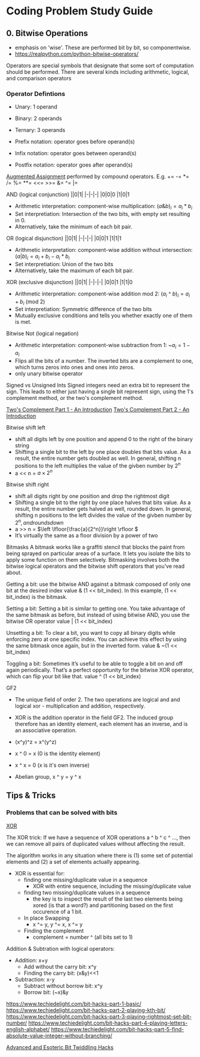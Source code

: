 # Coding Problem Study Guide
## 0. Bitwise Operations
- emphasis on 'wise'. These are performed bit by bit, so componentwise. 
- https://realpython.com/python-bitwise-operators/ 

Operators are special symbols that designate that some sort of computation should be performed. There are several kinds including  arithmetic, logical, and comparison operators

### Operator Defintions
- Unary: 1 operand
- Binary: 2 operands
- Ternary: 3 operands

- Prefix notation: operator goes before operand(s)
- Infix notation: operator goes between operand(s)
- Postfix notation: operator goes after operand(s)

[Augmented Assignment](https://peps.python.org/pep-0203/) performed by compound operators. E.g. += -= *= /= %= **= <<= >>= &= ^= |=


AND (logical conjunction)
||0|1|
|-|-|-|
|0|0|0
|1|0|1

- Arithmetic interpretation: component-wise multiplication: $(a\&b)_i = a_i*b_i$ 
- Set interpretiation: Intersection of the two bits, with empty set resulting in 0.
- Alternatively, take the minimum of each bit pair.

OR (logical disjunction)
||0|1|
|-|-|-|
|0|0|1
|1|1|1

- Arithmetic interpretation: component-wise addition without intersection: $(a|b)_i = a_i + b_i - a_i*b_i$
- Set interpretiation: Union of the two bits
- Alternatively, take the maximum of each bit pair.

XOR (exclusive disjunction)
||0|1|
|-|-|-|
|0|0|1
|1|1|0

- Arithmetic interpretation: component-wise addition mod 2: $(a_i$ ^  $b)_i = a_i+b_i$ (mod 2)
- Set interpretiation: Symmetric difference of the two bits
- Mutually exclusive conditions and tells you whether exactly one of them is met. 

Bitwise Not (logical negation)
- Arithmetic interpretation: component-wise subtraction from 1: ~$a_i = 1-a_i$
- Flips all the bits of a number. The inverted bits are a complement to one, which turns zeros into ones and ones into zeros.
- only unary bitwise operator

Signed vs Unsigned Ints
Signed integers need an extra bit to represent the sign. This leads to either just having a single bit represent sign, using the 1's complement method, or the two's complement method. 

[Two's Complement Part 1 - An Introduction](https://www.youtube.com/watch?v=9W67I2zzAfo)
[Two's Complement Part 2 - An Introduction](https://www.youtube.com/watch?v=Hof95YlLQk0)


Bitwise shift left
- shift all digits left by one position and append 0 to the right of the binary string
- Shifting a single bit to the left by one place doubles that bits value. As a result, the entire number gets doubled as well. In general, shifting n positions to the left multiplies the value of the givben number by $2^n$
- a << n = $a \times 2^n$

Bitwise shift right
- shift all digits right by one position and drop the rightmost digit
- Shifting a single bit to the right by one place halves that bits value. As a result, the entire number gets halved as well, rounded down. In general, shifting n positions to the left divides the value of the givben number by $2^n, and rounds down$
- a >> n = $\left \lfloor{\frac{a}{2^n}}\right \rfloor $
- It’s virtually the same as a floor division by a power of two


Bitmasks
A bitmask works like a graffiti stencil that blocks the paint from being sprayed on particular areas of a surface. It lets you isolate the bits to apply some function on them selectively. Bitmasking involves both the bitwise logical operators and the bitwise shift operators that you’ve read about.

Getting a bit: use the bitwise AND against a bitmask composed of only one bit at the desired index
value & (1 << bit_index). In this example, (1 << bit_index) is the bitmask.

Setting a bit: Setting a bit is similar to getting one. You take advantage of the same bitmask as before, but instead of using bitwise AND, you use the bitwise OR operator
value | (1 << bit_index)

Unsetting a bit: To clear a bit, you want to copy all binary digits while enforcing zero at one specific index. You can achieve this effect by using the same bitmask once again, but in the inverted form.
value & ~(1 << bit_index)

Toggling a bit: Sometimes it’s useful to be able to toggle a bit on and off again periodically. That’s a perfect opportunity for the bitwise XOR operator, which can flip your bit like that. 
value ^ (1 << bit_index)


GF2
- The unique field of order 2. The two operations are logical and and logical xor - multiplication and addition, respectively.

- XOR is the addition operator in the field GF2. The induced group therefore has an identity element, each element has an inverse, and is an associative operation.
- (x^y)^z = x^(y^z)
- x ^ 0 = x (0 is the identity element)
- x ^ x = 0 (x is it's own inverse)
- Abelian group, x ^ y = y ^ x

## Tips & Tricks

### Problems that can be solved with bits

[XOR](https://florian.github.io/xor-trick/)

The XOR trick: If we have a sequence of XOR operations a ^ b ^ c ^ ..., then we can remove all pairs of duplicated values without affecting the result.

The algorithm works in any situation where there is (1) some set of potential elements and (2) a set of elements actually appearing.

- XOR is essential for:
    - finding one missing/duplicate value in a sequence
        - XOR with entire sequence, including the missing/duplicate value 
    - finding two missing/duplicate values in a sequence
        - the key is to inspect the result of the last two elements being xored (is that a word?) and partitioning based on the first occurence of a 1 bit. 
    - In place Swapping
        - x ^= y, y ^= x, x ^= y
    - Finding the complement
        - complement = number ^ (all bits set to 1)    

Addition & Subtration with logical operators:
- Addition: x+y
    - Add without the carry bit: x^y
    - Finding the carry bit: (x&y)<<1
- Subtraction: x-y
    - Subtract without borrow bit: x^y
    - Borrow bit: (~x)&y 

https://www.techiedelight.com/bit-hacks-part-1-basic/
https://www.techiedelight.com/bit-hacks-part-2-playing-kth-bit/
https://www.techiedelight.com/bit-hacks-part-3-playing-rightmost-set-bit-number/
https://www.techiedelight.com/bit-hacks-part-4-playing-letters-english-alphabet/
https://www.techiedelight.com/bit-hacks-part-5-find-absolute-value-integer-without-branching/

[Advanced and Esoteric Bit Twiddling Hacks](https://graphics.stanford.edu/~seander/bithacks.html)
